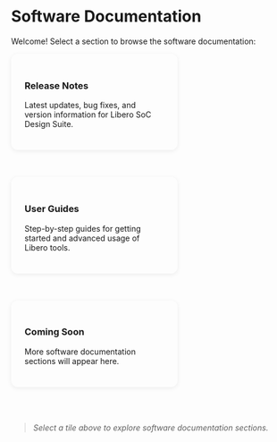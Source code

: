 # Software Documentation

Welcome! Select a section to browse the software documentation:

<div style="display: flex; flex-wrap: wrap; gap: 1.5rem; justify-content: space-between; margin-bottom: 2.5rem;">
<a href="ReleaseNotes/index.md" style="flex:1 1 250px; min-width:250px; max-width:32%; background:var(--md-default-bg-color); border-radius:12px; box-shadow:0 2px 8px rgba(0,0,0,0.07); padding:1.5rem; margin-bottom:1.5rem; text-decoration:none; color:inherit; transition:box-shadow 0.2s;"><h3>Release Notes</h3><p>Latest updates, bug fixes, and version information for Libero SoC Design Suite.</p></a>
<a href="SWUserGuides/index.md" style="flex:1 1 250px; min-width:250px; max-width:32%; background:var(--md-default-bg-color); border-radius:12px; box-shadow:0 2px 8px rgba(0,0,0,0.07); padding:1.5rem; margin-bottom:1.5rem; text-decoration:none; color:inherit; transition:box-shadow 0.2s;"><h3>User Guides</h3><p>Step-by-step guides for getting started and advanced usage of Libero tools.</p></a>
<a href="#" style="flex:1 1 250px; min-width:250px; max-width:32%; background:var(--md-default-bg-color); border-radius:12px; box-shadow:0 2px 8px rgba(0,0,0,0.07); padding:1.5rem; margin-bottom:1.5rem; text-decoration:none; color:inherit; transition:box-shadow 0.2s;"><h3>Coming Soon</h3><p>More software documentation sections will appear here.</p></a>
</div>

> _Select a tile above to explore software documentation sections._
